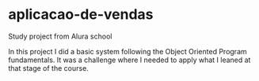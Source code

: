 # aplicacao-de-vendas
Study project from Alura school

In this project I did a basic system following the Object Oriented Program fundamentals. It was a challenge where I needed to apply what I leaned at that stage of the course.
